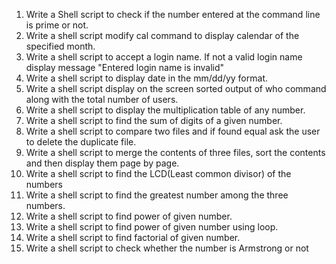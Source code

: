 1. Write a Shell script to check if the number entered at the command line is prime or not.
2. Write a shell script modify cal command to display calendar of the specified month.
3. Write a shell script to accept a login name. If not a valid login name display message "Entered login name is invalid"
4. Write a shell script to display date in the mm/dd/yy format.
5. Write a shell script display on the screen sorted output of who command along with the total number of users.
6. Write a shell script to display the multiplication table of any number.
7. Write a shell script to find the sum of digits of a given number.
8. Write a shell script to compare two files and if found equal ask the user to delete the duplicate file.
9. Write a shell script to merge the contents of three files, sort the contents and then display them page by page.
10. Write a shell script to find the LCD(Least common divisor) of the numbers
11. Write a shell script to find the greatest number among the three numbers.
12. Write  a shell script to find power  of given number.
13. Write  a shell script to find power  of given number using loop.
14. Write a shell script to find factorial of given number.
15. Write a shell script to check whether the number is Armstrong or not
